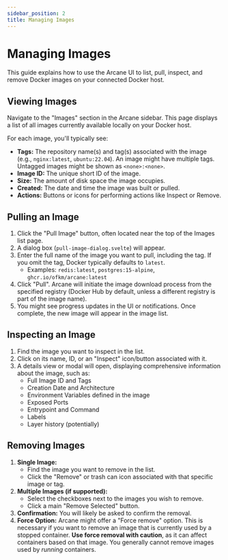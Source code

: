 ```yaml
---
sidebar_position: 2
title: Managing Images
---
```


# Managing Images

This guide explains how to use the Arcane UI to list, pull, inspect, and remove Docker images on your connected Docker host.

## Viewing Images

Navigate to the "Images" section in the Arcane sidebar. This page displays a list of all images currently available locally on your Docker host.

For each image, you'll typically see:

- **Tags:** The repository name(s) and tag(s) associated with the image (e.g., `nginx:latest`, `ubuntu:22.04`). An image might have multiple tags. Untagged images might be shown as `<none>:<none>`.
- **Image ID:** The unique short ID of the image.
- **Size:** The amount of disk space the image occupies.
- **Created:** The date and time the image was built or pulled.
- **Actions:** Buttons or icons for performing actions like Inspect or Remove.

## Pulling an Image

1.  Click the "Pull Image" button, often located near the top of the Images list page.
2.  A dialog box (`pull-image-dialog.svelte`) will appear.
3.  Enter the full name of the image you want to pull, including the tag. If you omit the tag, Docker typically defaults to `latest`.
    - Examples: `redis:latest`, `postgres:15-alpine`, `ghcr.io/ofkm/arcane:latest`
4.  Click "Pull". Arcane will initiate the image download process from the specified registry (Docker Hub by default, unless a different registry is part of the image name).
5.  You might see progress updates in the UI or notifications. Once complete, the new image will appear in the image list.

## Inspecting an Image

1.  Find the image you want to inspect in the list.
2.  Click on its name, ID, or an "Inspect" icon/button associated with it.
3.  A details view or modal will open, displaying comprehensive information about the image, such as:
    - Full Image ID and Tags
    - Creation Date and Architecture
    - Environment Variables defined in the image
    - Exposed Ports
    - Entrypoint and Command
    - Labels
    - Layer history (potentially)

## Removing Images

1.  **Single Image:**
    - Find the image you want to remove in the list.
    - Click the "Remove" or trash can icon associated with that specific image or tag.
2.  **Multiple Images (if supported):**
    - Select the checkboxes next to the images you wish to remove.
    - Click a main "Remove Selected" button.
3.  **Confirmation:** You will likely be asked to confirm the removal.
4.  **Force Option:** Arcane might offer a "Force remove" option. This is necessary if you want to remove an image that is currently used by a stopped container. **Use force removal with caution**, as it can affect containers based on that image. You generally cannot remove images used by _running_ containers.
